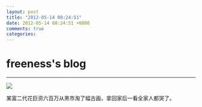 ```yaml
---
layout: post
title: "2012-05-14 08:24:51"
date: 2012-05-14 08:24:51 +0800
comments: true
categories: 
---
```


# freeness's blog

----------

![](http://okqmqrbgo.bkt.clouddn.com/201205140824511.jpg)

>
某富二代花巨资六百万从黑市淘了幅古画，拿回家后一看全家人都哭了。